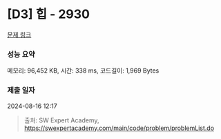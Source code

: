 # [D3] 힙 - 2930 

[문제 링크](https://swexpertacademy.com/main/code/problem/problemDetail.do?contestProbId=AV-Tj7ya3jYDFAXr) 

### 성능 요약

메모리: 96,452 KB, 시간: 338 ms, 코드길이: 1,969 Bytes

### 제출 일자

2024-08-16 12:17



> 출처: SW Expert Academy, https://swexpertacademy.com/main/code/problem/problemList.do